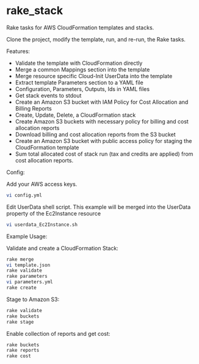 rake_stack
==========

Rake tasks for AWS CloudFormation templates and stacks. 

Clone the project, modify the template, run, and re-run, the Rake tasks.

Features:

* Validate the template with CloudFormation directly
* Merge a common Mappings section into the template
* Merge resource specific Cloud-Init UserData into the template
* Extract template Parameters section to a YAML file
* Configuration, Parameters, Outputs, Ids in YAML files
* Get stack events to stdout
* Create an Amazon S3 bucket with IAM Policy for Cost Allocation and Billing Reports
* Create, Update, Delete, a CloudFormation stack
* Create Amazon S3 buckets with necessary policy for billing and cost allocation reports
* Download billing and cost allocation reports from the S3 bucket
* Create an Amazon S3 bucket with public access policy for staging the CloudFormation template
* Sum total allocated cost of stack run (tax and credits are applied) from cost allocation reports.

Config:

Add your AWS access keys.

``` bash
vi config.yml
```

Edit UserData shell script. This example will be merged into the UserData property of the Ec2Instance resource

``` bash
vi userdata_Ec2Instance.sh
```

Example Usage:

Validate and create a CloudFormation Stack:

``` bash
rake merge
vi template.json
rake validate
rake parameters
vi parameters.yml
rake create
```

Stage to Amazon S3:

```bash
rake validate
rake buckets
rake stage
```

Enable collection of reports and get cost:

```bash
rake buckets
rake reports
rake cost
```
